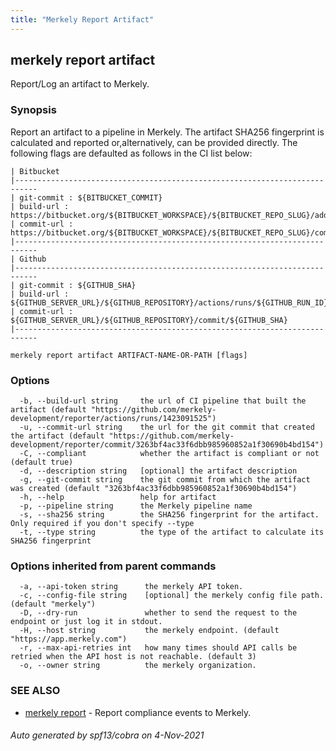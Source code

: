 ```yaml
---
title: "Merkely Report Artifact"
---
```


## merkely report artifact

Report/Log an artifact to Merkely. 

### Synopsis


   Report an artifact to a pipeline in Merkely. 
   The artifact SHA256 fingerprint is calculated and reported 
   or,alternatively, can be provided directly. 
   The following flags are defaulted as follows in the CI list below:

   
	| Bitbucket 
	|---------------------------------------------------------------------------
	| git-commit : ${BITBUCKET_COMMIT}
	| build-url : https://bitbucket.org/${BITBUCKET_WORKSPACE}/${BITBUCKET_REPO_SLUG}/addon/pipelines/home#!/results/${BITBUCKET_BUILD_NUMBER}
	| commit-url : https://bitbucket.org/${BITBUCKET_WORKSPACE}/${BITBUCKET_REPO_SLUG}/commits/${BITBUCKET_COMMIT}
	|---------------------------------------------------------------------------
	| Github 
	|---------------------------------------------------------------------------
	| git-commit : ${GITHUB_SHA}
	| build-url : ${GITHUB_SERVER_URL}/${GITHUB_REPOSITORY}/actions/runs/${GITHUB_RUN_ID}
	| commit-url : ${GITHUB_SERVER_URL}/${GITHUB_REPOSITORY}/commit/${GITHUB_SHA}
	|---------------------------------------------------------------------------

```
merkely report artifact ARTIFACT-NAME-OR-PATH [flags]
```

### Options

```
  -b, --build-url string     the url of CI pipeline that built the artifact (default "https://github.com/merkely-development/reporter/actions/runs/1423091525")
  -u, --commit-url string    the url for the git commit that created the artifact (default "https://github.com/merkely-development/reporter/commit/3263bf4ac33f6dbb985960852a1f30690b4bd154")
  -C, --compliant            whether the artifact is compliant or not (default true)
  -d, --description string   [optional] the artifact description
  -g, --git-commit string    the git commit from which the artifact was created (default "3263bf4ac33f6dbb985960852a1f30690b4bd154")
  -h, --help                 help for artifact
  -p, --pipeline string      the Merkely pipeline name
  -s, --sha256 string        the SHA256 fingerprint for the artifact. Only required if you don't specify --type
  -t, --type string          the type of the artifact to calculate its SHA256 fingerprint
```

### Options inherited from parent commands

```
  -a, --api-token string      the merkely API token.
  -c, --config-file string    [optional] the merkely config file path. (default "merkely")
  -D, --dry-run               whether to send the request to the endpoint or just log it in stdout.
  -H, --host string           the merkely endpoint. (default "https://app.merkely.com")
  -r, --max-api-retries int   how many times should API calls be retried when the API host is not reachable. (default 3)
  -o, --owner string          the merkely organization.
```

### SEE ALSO

* [merkely report](merkely_report.md)	 - Report compliance events to Merkely.

###### Auto generated by spf13/cobra on 4-Nov-2021

